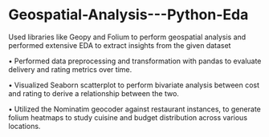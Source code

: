 # Geospatial-Analysis---Python-Eda
Used libraries like Geopy and Folium to perform geospatial analysis and performed extensive EDA to extract insights from the given dataset

• Performed data preprocessing and transformation with pandas to evaluate delivery and rating metrics over time.<br />

• Visualized Seaborn scatterplot to perform bivariate analysis between cost and rating to derive a relationship
  between the two.<br />

• Utilized the Nominatim geocoder against restaurant instances, to generate folium heatmaps to study cuisine and
  budget distribution across various locations.<br />
